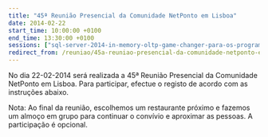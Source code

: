 ```yaml
---
title: "45ª Reunião Presencial da Comunidade NetPonto em Lisboa"
date: 2014-02-22
start_time: 10:00:00 +0100
end_time: 13:30:00 +0100
sessions: ["sql-server-2014-in-memory-oltp-game-changer-para-os-programadores", "team-foundation-server-muito-mais-do-que-um-gestor-de-versoes"]
redirect_from: /reuniao/45a-reuniao-presencial-da-comunidade-netponto-em-lisboa/
---
```

No dia 22-02-2014 será realizada a 45ª Reunião Presencial da Comunidade NetPonto em Lisboa. Para participar, efectue o registo de acordo com as instruções abaixo.

Nota: Ao final da reunião, escolhemos um restaurante próximo e fazemos um almoço em grupo para continuar o convívio e aproximar as pessoas. A participação é opcional.

